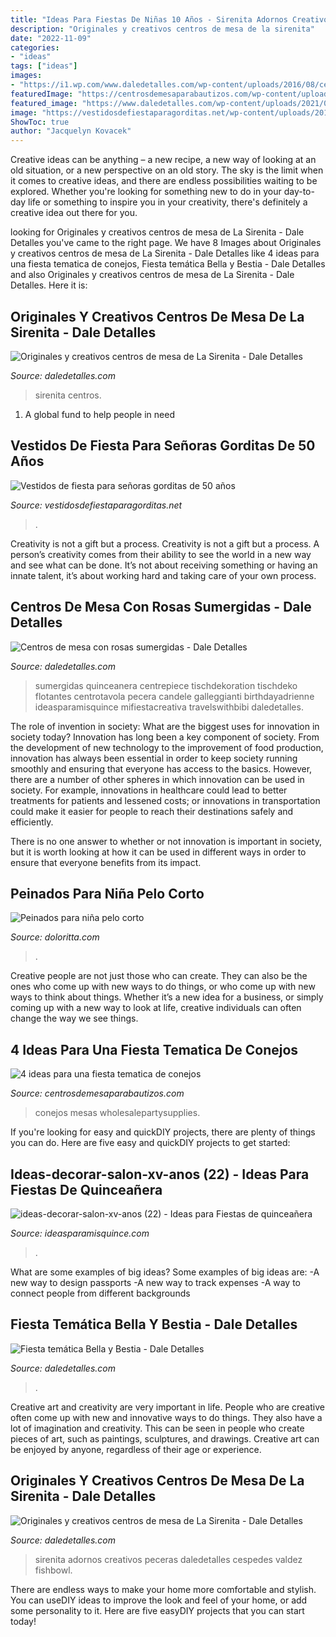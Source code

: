 ```yaml
---
title: "Ideas Para Fiestas De Niñas 10 Años - Sirenita Adornos Creativos Peceras Daledetalles Cespedes Valdez Fishbowl"
description: "Originales y creativos centros de mesa de la sirenita"
date: "2022-11-09"
categories:
- "ideas"
tags: ["ideas"]
images:
- "https://i1.wp.com/www.daledetalles.com/wp-content/uploads/2016/08/centro-de-mesa-sirenita7.jpg"
featuredImage: "https://centrosdemesaparabautizos.com/wp-content/uploads/2020/06/fiesta-tematica-de-conejos-sencillas.jpg"
featured_image: "https://www.daledetalles.com/wp-content/uploads/2021/03/rosas-sumergidas-5.jpg"
image: "https://vestidosdefiestaparagorditas.net/wp-content/uploads/2013/12/vestidos-de-fiesta-para-señoras-gorditas-de-50-años-4.jpg"
ShowToc: true
author: "Jacquelyn Kovacek"
---
```



Creative ideas can be anything – a new recipe, a new way of looking at an old situation, or a new perspective on an old story. The sky is the limit when it comes to creative ideas, and there are endless possibilities waiting to be explored. Whether you're looking for something new to do in your day-to-day life or something to inspire you in your creativity, there's definitely a creative idea out there for you.

	

		
looking for Originales y creativos centros de mesa de La Sirenita - Dale Detalles you've came to the right page. We have 8 Images about Originales y creativos centros de mesa de La Sirenita - Dale Detalles like 4 ideas para una fiesta tematica de conejos, Fiesta temática Bella y Bestia - Dale Detalles and also Originales y creativos centros de mesa de La Sirenita - Dale Detalles. Here it is:
		
    
## Originales Y Creativos Centros De Mesa De La Sirenita - Dale Detalles

<img loading=lazy src="https://i1.wp.com/www.daledetalles.com/wp-content/uploads/2016/08/centro-de-mesa-sirenita7.jpg" onerror="this.onerror=null;this.src='https://tse3.mm.bing.net/th?id=OIP.OCThVuTy2wvfMMdq--GoHgHaLF&amp;pid=15.1';" alt="Originales y creativos centros de mesa de La Sirenita - Dale Detalles">

_Source: daledetalles.com_

>sirenita centros. 

	

1. A global fund to help people in need 

    
## Vestidos De Fiesta Para Señoras Gorditas De 50 Años

<img loading=lazy src="https://vestidosdefiestaparagorditas.net/wp-content/uploads/2013/12/vestidos-de-fiesta-para-señoras-gorditas-de-50-años-4.jpg" onerror="this.onerror=null;this.src='https://tse2.mm.bing.net/th?id=OIP.CJUg-dyfwieSEcufCEiZSwHaLJ&amp;pid=15.1';" alt="Vestidos de fiesta para señoras gorditas de 50 años">

_Source: vestidosdefiestaparagorditas.net_

>. 

	

Creativity is not a gift but a process.
Creativity is not a gift but a process. A person’s creativity comes from their ability to see the world in a new way and see what can be done. It’s not about receiving something or having an innate talent, it’s about working hard and taking care of your own process.

    
## Centros De Mesa Con Rosas Sumergidas - Dale Detalles

<img loading=lazy src="https://www.daledetalles.com/wp-content/uploads/2021/03/rosas-sumergidas-5.jpg" onerror="this.onerror=null;this.src='https://tse4.mm.bing.net/th?id=OIP.QQplGbx--7jBfcHysHcPbQHaLH&amp;pid=15.1';" alt="Centros de mesa con rosas sumergidas - Dale Detalles">

_Source: daledetalles.com_

>sumergidas quinceanera centrepiece tischdekoration tischdeko flotantes centrotavola pecera candele galleggianti birthdayadrienne ideasparamisquince mifiestacreativa travelswithbibi daledetalles. 

	

The role of invention in society: What are the biggest uses for innovation in society today?
Innovation has long been a key component of society. From the development of new technology to the improvement of food production, innovation has always been essential in order to keep society running smoothly and ensuring that everyone has access to the basics. 
However, there are a number of other spheres in which innovation can be used in society. For example, innovations in healthcare could lead to better treatments for patients and lessened costs; or innovations in transportation could make it easier for people to reach their destinations safely and efficiently. 

There is no one answer to whether or not innovation is important in society, but it is worth looking at how it can be used in different ways in order to ensure that everyone benefits from its impact.

    
## Peinados Para Niña Pelo Corto

<img loading=lazy src="https://doloritta.com/images5/0217L/peinados-para-nia-pelo-corto/peinados-para-nia-pelo-corto-77_20.jpg" onerror="this.onerror=null;this.src='https://tse4.mm.bing.net/th?id=OIP.2BFZP0QiDSaPBLW92yIGZwHaLF&amp;pid=15.1';" alt="Peinados para niña pelo corto">

_Source: doloritta.com_

>. 

	

Creative people are not just those who can create. They can also be the ones who come up with new ways to do things, or who come up with new ways to think about things. Whether it’s a new idea for a business, or simply coming up with a new way to look at life, creative individuals can often change the way we see things.

    
## 4 Ideas Para Una Fiesta Tematica De Conejos

<img loading=lazy src="https://centrosdemesaparabautizos.com/wp-content/uploads/2020/06/fiesta-tematica-de-conejos-sencillas.jpg" onerror="this.onerror=null;this.src='https://tse1.mm.bing.net/th?id=OIP.peTTlQkivua2B8eFtUR8tQHaOB&amp;pid=15.1';" alt="4 ideas para una fiesta tematica de conejos">

_Source: centrosdemesaparabautizos.com_

>conejos mesas wholesalepartysupplies. 

	

If you're looking for easy and quickDIY projects, there are plenty of things you can do. Here are five easy and quickDIY projects to get started: 

    
## Ideas-decorar-salon-xv-anos (22) - Ideas Para Fiestas De Quinceañera

<img loading=lazy src="https://ideasparamisquince.com/wp-content/uploads/2017/10/ideas-decorar-salon-xv-anos-22.jpg" onerror="this.onerror=null;this.src='https://tse2.mm.bing.net/th?id=OIP.MBSpEMnBICRFm43be6XUmQHaNk&amp;pid=15.1';" alt="ideas-decorar-salon-xv-anos (22) - Ideas para Fiestas de quinceañera">

_Source: ideasparamisquince.com_

>. 

	

What are some examples of big ideas?
Some examples of big ideas are: 
-A new way to design passports 
-A new way to track expenses 
-A way to connect people from different backgrounds

    
## Fiesta Temática Bella Y Bestia - Dale Detalles

<img loading=lazy src="https://i1.wp.com/www.daledetalles.com/wp-content/uploads/2016/01/13.jpg" onerror="this.onerror=null;this.src='https://tse1.mm.bing.net/th?id=OIP.F-FsbJJ9VrEUXLxWlzUYwwHaJ4&amp;pid=15.1';" alt="Fiesta temática Bella y Bestia - Dale Detalles">

_Source: daledetalles.com_

>. 

	

Creative art and creativity are very important in life. People who are creative often come up with new and innovative ways to do things. They also have a lot of imagination and creativity. This can be seen in people who create pieces of art, such as paintings, sculptures, and drawings. Creative art can be enjoyed by anyone, regardless of their age or experience.

    
## Originales Y Creativos Centros De Mesa De La Sirenita - Dale Detalles

<img loading=lazy src="https://i2.wp.com/www.daledetalles.com/wp-content/uploads/2016/08/centro-de-mesa-sirenita5.jpg?resize=500,666" onerror="this.onerror=null;this.src='https://tse1.mm.bing.net/th?id=OIP.7jArfeszuCOB1ObkTbgnRgHaJ3&amp;pid=15.1';" alt="Originales y creativos centros de mesa de La Sirenita - Dale Detalles">

_Source: daledetalles.com_

>sirenita adornos creativos peceras daledetalles cespedes valdez fishbowl. 

	

There are endless ways to make your home more comfortable and stylish. You can useDIY ideas to improve the look and feel of your home, or add some personality to it. Here are five easyDIY projects that you can start today!


